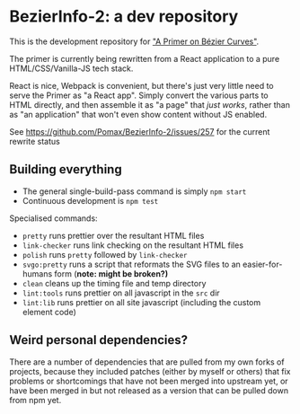 # BezierInfo-2: a dev repository

This is the development repository for ["A Primer on Bézier Curves"](https://pomax.github.io.bezierinfo).

The primer is currently being rewritten from a React application to a pure HTML/CSS/Vanilla-JS tech stack.

React is nice, Webpack is convenient, but there's just very little need to serve the Primer as "a React app". Simply convert the various parts to HTML directly, and then assemble it as "a page" that _just works_, rather than as "an application" that won't even show content without JS enabled.

See https://github.com/Pomax/BezierInfo-2/issues/257 for the current rewrite status

## Building everything

- The general single-build-pass command is simply `npm start`
- Continuous development is `npm test`

Specialised commands:

- `pretty` runs prettier over the resultant HTML files
- `link-checker` runs link checking on the resultant HTML files
- `polish` runs `pretty` followed by `link-checker`
- `svgo:pretty` runs a script that reformats the SVG files to an easier-for-humans form (**note: might be broken?)**
- `clean` cleans up the timing file and temp directory
- `lint:tools` runs prettier on all javascript in the `src` dir
- `lint:lib` runs prettier on all site javascript (including the custom element code)

## Weird personal dependencies?

There are a number of dependencies that are pulled from my own forks of projects, because they included patches (either by myself or others) that fix problems or shortcomings that have not been merged into upstream yet, or have been merged in but not released as a version that can be pulled down from npm yet.
